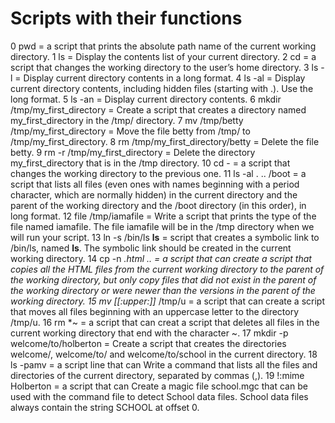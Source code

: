 # Scripts with their functions
0  pwd = a script that prints the absolute path name of the current working directory.
1 ls = Display the contents list of your current directory.
2 cd =  a script that changes the working directory to the user’s home directory.
3 ls -l = Display current directory contents in a long format.
4 ls -al = Display current directory contents, including hidden files (starting with .). Use the long format.
5 ls -an = Display current directory contents.
6 mkdir /tmp/my_first_directory = Create a script that creates a directory named my_first_directory in the /tmp/ directory.
7 mv /tmp/betty /tmp/my_first_directory = Move the file betty from /tmp/ to /tmp/my_first_directory.
8 rm /tmp/my_first_directory/betty = Delete the file betty.
9 rm -r /tmp/my_first_directory = Delete the directory my_first_directory that is in the /tmp directory.
10 cd - = a script that changes the working directory to the previous one. 
11 ls -al . .. /boot =  a script that lists all files (even ones with names beginning with a period character, which are normally hidden) in the current directory and the parent of the working directory and the /boot directory (in this order), in long format.
12 file /tmp/iamafile = Write a script that prints the type of the file named iamafile. The file iamafile will be in the /tmp directory when we will run your script.
13 ln -s /bin/ls __ls__ = script that creates a symbolic link to /bin/ls, named __ls__. The symbolic link should be created in the current working directory.
14 cp -n *.html .. = a script that can create a script that copies all the HTML files from the current working directory to the parent of the working directory, but only copy files that did not exist in the parent of the working directory or were newer than the versions in the parent of the working directory.
15 mv [[:upper:]]* /tmp/u = a script that can create a script that moves all files beginning with an uppercase letter to the directory /tmp/u.
16 rm *~ = a script that can creat a script that deletes all files in the current working directory that end with the character ~.
17 mkdir -p welcome/to/holberton = Create a script that creates the directories welcome/, welcome/to/ and welcome/to/school in the current directory.
18 ls -pamv = a script line that can Write a command that lists all the files and directories of the current directory, separated by commas (,).
19 !:mime Holberton = a script that can Create a magic file school.mgc that can be used with the command file to detect School data files. School data files always contain the string SCHOOL at offset 0.
